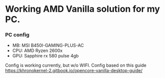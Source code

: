 # Working AMD Vanilla solution for my PC.

### PC config

- MB: MSI B450I-GAMING-PLUS-AC
- CPU: AMD Ryzen 2600x
- GPU: Sapphire rx 580 pulse 4gb

Config is working currently, but w/o WIFI. 
Config based on this guide https://khronokernel-2.gitbook.io/opencore-vanilla-desktop-guide/
